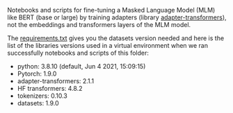 Notebooks and scripts for fine-tuning a Masked Language Model (MLM) like BERT (base or large) by training adapters (library [adapter-transformers](https://github.com/Adapter-Hub/adapter-transformers)), not the embeddings and transformers layers of the MLM model.

The [requirements.txt](https://github.com/Adapter-Hub/adapter-transformers/blob/master/examples/language-modeling/requirements.txt) gives you the datasets version needed and here is the list of the libraries versions used in a virtual environment when we ran successfully notebooks and scripts of this folder:

- python: 3.8.10 (default, Jun  4 2021, 15:09:15) 
- Pytorch: 1.9.0
- adapter-transformers: 2.1.1
- HF transformers: 4.8.2
- tokenizers: 0.10.3
- datasets: 1.9.0
